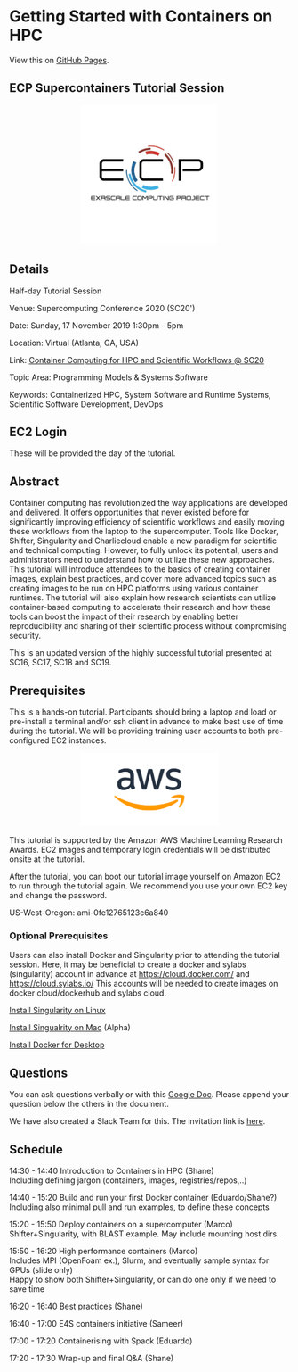 
# Getting Started with Containers on HPC

View this on [GitHub Pages](https://supercontainers.github.io/sc20-tutorial/).

## ECP Supercontainers Tutorial Session

<div style="text-align:center"><img src="images/ecp.jpg" width="250"></div>

## Details

Half-day Tutorial Session

Venue: Supercomputing Conference 2020 (SC20')

Date: Sunday, 17 November 2019 1:30pm - 5pm

Location: Virtual (Atlanta, GA, USA)

Link: [Container Computing for HPC and Scientific Workflows @ SC20](https://sc20.supercomputing.org/presentation/?id=tut129&sess=sess271)

Topic Area: Programming Models & Systems Software

Keywords: Containerized HPC, System Software and Runtime Systems, Scientific Software Development, DevOps

## EC2 Login

These will be provided the day of the tutorial.


## Abstract

Container computing has revolutionized the way applications are developed and delivered. It offers opportunities that never existed before for significantly improving efficiency of scientific workflows and easily moving these workflows from the laptop to the supercomputer. Tools like Docker, Shifter, Singularity and Charliecloud enable a new paradigm for scientific and technical computing. However, to fully unlock its potential, users and administrators need to understand how to utilize these new approaches. This tutorial will introduce attendees to the basics of creating container images, explain best practices, and cover more advanced topics such as creating images to be run on HPC platforms using various container runtimes. The tutorial will also explain how research scientists can utilize container-based computing to accelerate their research and how these tools can boost the impact of their research by enabling better reproducibility and sharing of their scientific process without compromising security. 

This is an updated version of the highly successful tutorial presented at SC16, SC17, SC18 and SC19.

## Prerequisites

This is a hands-on tutorial. Participants should bring a laptop and load or pre-install a terminal and/or ssh client in advance to make best use of time during the tutorial.  We will be providing training user accounts to both pre-configured EC2 instances.

<div style="text-align:center"><img src="images/AWS_logo.png" width="250"></div>

This tutorial is supported by the Amazon AWS Machine Learning Research Awards. EC2 images and temporary login credentials will be distributed onsite at the tutorial.

After the tutorial, you can boot our tutorial image yourself on Amazon EC2 to run through the tutorial again. We recommend you use your own EC2 key and change the password.

US-West-Oregon: ami-0fe12765123c6a840 


### Optional Prerequisites

Users can also install Docker and Singularity prior to attending the tutorial session. Here, it may be beneficial to create a docker and sylabs (singularity) account in advance at https://cloud.docker.com/ and https://cloud.sylabs.io/ This accounts will be needed to create images on docker cloud/dockerhub and sylabs cloud.

[Install Singularity on Linux](https://sylabs.io/guides/3.3/user-guide/)

[Install Singualrity on Mac](https://repo.sylabs.io/desktop/) (Alpha)

[Install Docker for Desktop](https://www.docker.com/products/docker-desktop)

## Questions

You can ask questions verbally or with this [Google Doc](https://docs.google.com/document/d/11gMZ-T7iA5XiRWPLYIqX7Gqv7RMb-NF9kzGYHrnOi04/edit?usp=sharing).
Please append your question below the others in the document.

We have also created a Slack Team for this.  The invitation link is [here](https://join.slack.com/t/hpc-containers/shared_invite/enQtODI3NzY1NDU4OTk5LTUxOTgyOWJmYjIwOWI5YWU2MzBhZDI3Zjc1YmZmMjAxZjgzYzk4ZWEwNmFlNzlkOWI0MGNlZDNlMTBhYTBlOWY).

## Schedule

<!--
Marco's first pass: it's only 3h, so it allows for 30min break  
Feel free to scramble!  
-->

14:30 - 14:40 Introduction to Containers in HPC (Shane)  
Including defining jargon (containers, images, registries/repos,..)  

14:40 - 15:20 Build and run your first Docker container (Eduardo/Shane?)  
Including also minimal pull and run examples, to define these concepts  

15:20 - 15:50 Deploy containers on a supercomputer (Marco)  
Shifter+Singularity, with BLAST example. May include mounting host dirs.  

15:50 - 16:20 High performance containers (Marco)  
Includes MPI (OpenFoam ex.), Slurm, and eventually sample syntax for GPUs (slide only)  
Happy to show both Shifter+Singularity, or can do one only if we need to save time

16:20 - 16:40 Best practices (Shane)  

16:40 - 17:00 E4S containers initiative (Sameer)  

17:00 - 17:20 Containerising with Spack (Eduardo)  

17:20 - 17:30 Wrap-up and final Q&A (Shane)  


<!--
13:30 – 13:45 [Introduction to Containers in HPC](slides/sc19_tutorial_intro.pdf) (Younge)  
13:45 – 14:15 [How to build your first Docker container](/01-hands-on.md) (Canon)  
14:15 – 14:45 [How to deploy a container on a supercomputer](/02-hands-on.md) (Canon)  
14:45 – 15:00 [Best Practices](slides/sc19_tutorial_bestpract.pdf) (Canon)  
15:00 – 15:30              - Break –  
15:30 – 16:00 [Running an HPC app on the E4S container](slides/E4S_SC19.pdf) (Shende)  
16:00 - 16:30 [How to build a Singularity container image](/03-hands-on.md) (Arango)  
16:30 - 16:50 [Running Singularity on a supercomputer & adv features](/04-hands-on.md) (Arango)  
16:50 - 17:00 [Success Stories & Summary](slides/sc19_tut_summary.pdf) (Canon)  
-->


